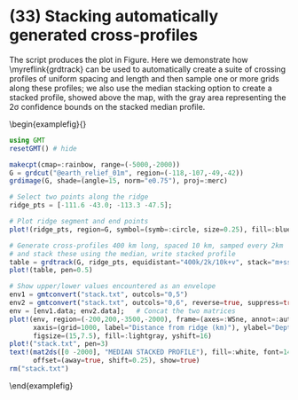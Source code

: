 # (33) Stacking automatically generated cross-profiles

The script produces the plot in Figure. Here we demonstrate how \myreflink{grdtrack} can be used to
automatically create a suite of crossing profiles of uniform spacing and length and then sample one
or more grids along these profiles; we also use the median stacking option to create a stacked profile,
showed above the map, with the gray area representing the 2σ confidence bounds on the stacked median profile.

\begin{examplefig}{}
```julia
using GMT
resetGMT() # hide

makecpt(cmap=:rainbow, range=(-5000,-2000))
G = grdcut("@earth_relief_01m", region=(-118,-107,-49,-42))
grdimage(G, shade=(angle=15, norm="e0.75"), proj=:merc)

# Select two points along the ridge
ridge_pts = [-111.6 -43.0; -113.3 -47.5];

# Plot ridge segment and end points
plot!(ridge_pts, region=G, symbol=(symb=:circle, size=0.25), fill=:blue, pen=(2,:blue))

# Generate cross-profiles 400 km long, spaced 10 km, samped every 2km
# and stack these using the median, write stacked profile
table = grdtrack(G, ridge_pts, equidistant="400k/2k/10k+v", stack="m+sstack.txt")
plot!(table, pen=0.5)

# Show upper/lower values encountered as an envelope
env1 = gmtconvert("stack.txt", outcols="0,5")
env2 = gmtconvert("stack.txt", outcols="0,6", reverse=true, suppress=true)
env = [env1.data; env2.data];   # Concat the two matrices
plot!(env, region=(-200,200,-3500,-2000), frame=(axes=:WSne, annot=:auto, ticks=:auto),
      xaxis=(grid=1000, label="Distance from ridge (km)"), ylabel="Depth (m)", proj=:linear,
      figsize=(15,7.5), fill=:lightgray, yshift=16)
plot!("stack.txt", pen=3)
text!(mat2ds([0 -2000], "MEDIAN STACKED PROFILE"), fill=:white, font=14, justify=:TC,
      offset=(away=true, shift=0.25), show=true)
rm("stack.txt")
```
\end{examplefig}
